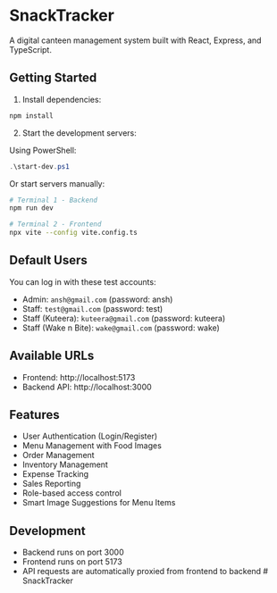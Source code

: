 # SnackTracker

A digital canteen management system built with React, Express, and TypeScript.

## Getting Started

1. Install dependencies:
```bash
npm install
```

2. Start the development servers:

Using PowerShell:
```powershell
.\start-dev.ps1
```

Or start servers manually:
```bash
# Terminal 1 - Backend
npm run dev

# Terminal 2 - Frontend
npx vite --config vite.config.ts
```

## Default Users

You can log in with these test accounts:

- Admin: `ansh@gmail.com` (password: ansh)
- Staff: `test@gmail.com` (password: test)
- Staff (Kuteera): `kuteera@gmail.com` (password: kuteera)
- Staff (Wake n Bite): `wake@gmail.com` (password: wake)

## Available URLs

- Frontend: http://localhost:5173
- Backend API: http://localhost:3000

## Features

- User Authentication (Login/Register)
- Menu Management with Food Images
- Order Management
- Inventory Management
- Expense Tracking
- Sales Reporting
- Role-based access control
- Smart Image Suggestions for Menu Items

## Development

- Backend runs on port 3000
- Frontend runs on port 5173
- API requests are automatically proxied from frontend to backend #   S n a c k T r a c k e r  
 
